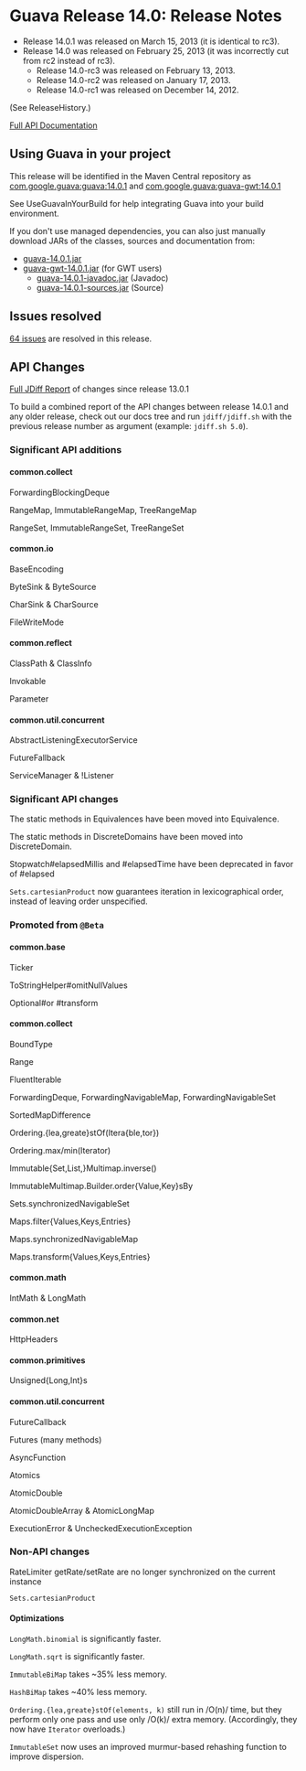 # Guava Release 14.0: Release Notes
* Release 14.0.1 was released on March 15, 2013 (it is identical to rc3).
* Release 14.0 was released on February 25, 2013 (it was incorrectly cut from rc2 instead of rc3).
    * Release 14.0-rc3 was released on February 13, 2013.
    * Release 14.0-rc2 was released on January 17, 2013.
    * Release 14.0-rc1 was released on December 14, 2012.

(See ReleaseHistory.)

[Full API Documentation](http://google.github.io/guava/releases/14.0.1/api/docs/)

## Using Guava in your project

This release will be identified in the Maven Central repository as [com.google.guava:guava:14.0.1](http://search.maven.org/#artifactdetails%7Ccom.google.guava%7Cguava%7C14.0.1%7Cbundle) and [com.google.guava:guava-gwt:14.0.1](http://search.maven.org/#artifactdetails%7Ccom.google.guava%7Cguava-gwt%7C14.0.1%7Cbundle)

See UseGuavaInYourBuild for help integrating Guava into your build environment.

If you don't use managed dependencies, you can also just manually download JARs of the classes, sources and documentation from:

* [guava-14.0.1.jar](http://search.maven.org/remotecontent?filepath=com/google/guava/guava/14.0.1/guava-14.0.1.jar)
* [guava-gwt-14.0.1.jar](http://search.maven.org/remotecontent?filepath=com/google/guava/guava-gwt/14.0.1/guava-gwt-14.0.1.jar) (for GWT users)
    * [guava-14.0.1-javadoc.jar](http://search.maven.org/remotecontent?filepath=com/google/guava/guava/14.0.1/guava-14.0.1-javadoc.jar) (Javadoc)
    * [guava-14.0.1-sources.jar](http://search.maven.org/remotecontent?filepath=com/google/guava/guava/14.0.1/guava-14.0.1-sources.jar) (Source)


## Issues resolved

[64 issues](https://github.com/google/guava/issues?utf8=%E2%9C%93&q=milestone%3A14.0+is%3Aclosed+) are resolved in this release.

## API Changes

[Full JDiff Report](http://google.github.io/guava/releases/14.0.1/api/diffs/) of changes since release 13.0.1

To build a combined report of the API changes between release 14.0.1 and any older release, check out our docs tree and run `jdiff/jdiff.sh` with the previous release number as argument (example: `jdiff.sh 5.0`).

### Significant API additions

#### common.collect
ForwardingBlockingDeque

RangeMap, ImmutableRangeMap, TreeRangeMap

RangeSet, ImmutableRangeSet, TreeRangeSet

#### common.io
BaseEncoding

ByteSink & ByteSource

CharSink & CharSource

FileWriteMode

#### common.reflect
ClassPath & ClassInfo

Invokable

Parameter

#### common.util.concurrent
AbstractListeningExecutorService

FutureFallback

ServiceManager & !Listener

### Significant API changes

The static methods in Equivalences have been moved into Equivalence.

The static methods in DiscreteDomains have been moved into DiscreteDomain.

Stopwatch#elapsedMillis and #elapsedTime have been deprecated in favor of #elapsed

`Sets.cartesianProduct` now guarantees iteration in lexicographical order, instead of leaving order unspecified.

### Promoted from `@Beta`

#### common.base
Ticker

ToStringHelper#omitNullValues

Optional#or #transform

#### common.collect
BoundType

Range

FluentIterable

ForwardingDeque, ForwardingNavigableMap, ForwardingNavigableSet

SortedMapDifference

Ordering.{lea,greate}stOf(Itera{ble,tor})

Ordering.max/min(Iterator)

Immutable{Set,List,}Multimap.inverse()

ImmutableMultimap.Builder.order{Value,Key}sBy

Sets.synchronizedNavigableSet

Maps.filter{Values,Keys,Entries}

Maps.synchronizedNavigableMap

Maps.transform{Values,Keys,Entries}

#### common.math

IntMath & LongMath

#### common.net

HttpHeaders

#### common.primitives

Unsigned{Long,Int}s

#### common.util.concurrent

FutureCallback

Futures (many methods)

AsyncFunction

Atomics

AtomicDouble

AtomicDoubleArray & AtomicLongMap

ExecutionError & UncheckedExecutionException

### Non-API changes

RateLimiter getRate/setRate are no longer synchronized on the current instance

`Sets.cartesianProduct`

#### Optimizations

`LongMath.binomial` is significantly faster.

`LongMath.sqrt` is significantly faster.

`ImmutableBiMap` takes ~35% less memory.

`HashBiMap` takes ~40% less memory.

`Ordering.{lea,greate}stOf(elements, k)` still run in /O(n)/ time, but they perform only one pass and use only /O(k)/ extra memory.  (Accordingly, they now have `Iterator` overloads.)

`ImmutableSet` now uses an improved murmur-based rehashing function to improve dispersion.
